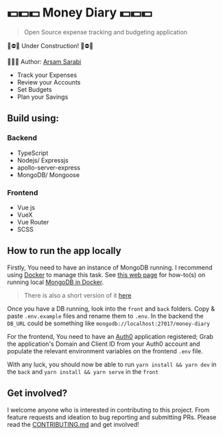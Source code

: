 # 💵💵💵 Money Diary 💵💵💵

> Open Source expense tracking and budgeting application

🚧⛔️🚧 Under Construction! 🚧⛔️🚧

👨🏻‍💻 Author: [Arsam Sarabi](http://arsam.io)

- Track your Expenses
- Review your Accounts
- Set Budgets
- Plan your Savings

## Build using:

### Backend

- TypeScript
- Nodejs/ Expressjs
- apollo-server-express
- MongoDB/ Mongoose

### Frontend

- Vue js
- VueX
- Vue Router
- SCSS

## How to run the app locally

Firstly, You need to have an instance of MongoDB running. I recommend using [Docker](https://www.docker.com/get-started) to manage this task. See [this web page](https://cloudnweb.dev/2019/11/how-to-run-mongodb-as-a-docker-container-in-development/) for how-to(s) on running local [MongoDB in Docker](https://hub.docker.com/_/mongo).

> There is also a short version of it [here](https://github.com/arsamsarabi/money-diary/blob/master/back/README.md)

Once you have a DB running, look into the `front` and `back` folders. Copy & paste `.env.example` files and rename them to `.env`.
In the backend the `DB_URL` could be something like `mongodb://localhost:27017/money-diary`

For the frontend, You need to have an [Auth0](https://auth0.com/) application registered; Grab the application's Domain and Client ID from your Auth0 account and populate the relevant environment variables on the frontend `.env` file.

With any luck, you should now be able to run `yarn install && yarn dev` in the `back` and `yarn install && yarn serve` in the `front`

## Get involved?

I welcome anyone who is interested in contributing to this project. From feature requests and ideation to bug reporting and submitting PRs. Please read the [CONTRIBUTING.md](./CONTRIBUTING.md) and get involved!

